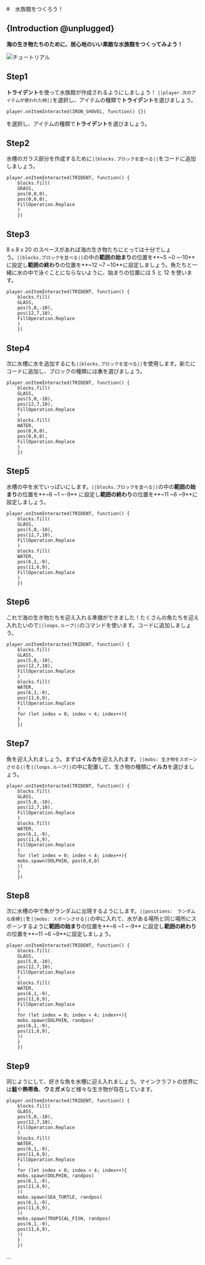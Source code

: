 #　水族館をつくろう！

## {Introduction @unplugged}

**海の生き物たちのために、居心地のいい素敵な水族館をつくってみよう！**

![チュートリアル](IMG_3455.jpeg)

## Step1

**トライデント**を使って水族館が作成されるようにしましょう！
``||player.次のアイテムが使われた時||``を選択し、アイテムの種類で**トライデント**を選びましょう。


```blocks
player.onItemInteracted(IRON_SHOVEL, function() {})
```
を選択し、アイテムの種類で**トライデント**を選びましょう。

## Step2

水槽のガラス部分を作成するために``||blocks.ブロックを並べる||``をコードに追加しましょう。

```blocks
player.onItemInteracted(TRIDENT, function() {
    blocks.fill(
    GRASS,
    pos(0,0,0),
    pos(0,0,0),
    FillOperation.Replace
    )
    })
```

## Step3

8 x 8 x 20 のスペースがあれば海の生き物たちにとっては十分でしょう。``||blocks.ブロックを並べる||``の中の**範囲の始まり**の位置を**~5 ~0 ~-10**
に設定し**範囲の終わり**の位置を**~12 ~7 ~10**に設定しましょう。魚たちと一緒に水の中で泳ぐことにならないように、始まりの位置には 5 と 12 を使います。
```blocks
player.onItemInteracted(TRIDENT, function() {
    blocks.fill(
    GLASS,
    pos(5,0,-10),
    pos(12,7,10),
    FillOperation.Replace
    )
    })
```

## Step4

次に水槽に水を追加するにも``||blocks.ブロックを並べる||``を使用します。新たにコードに追加し、ブロックの種類には**水**を選びましょう。

```blocks
player.onItemInteracted(TRIDENT, function() {
    blocks.fill(
    GLASS,
    pos(5,0,-10),
    pos(12,7,10),
    FillOperation.Replace
    )
    blocks.fill(
    WATER,
    pos(0,0,0),
    pos(0,0,0),
    FillOperation.Replace
    )
    })
```

## Step5

水槽の中を水でいっぱいにします。``||blocks.ブロックを並べる||``の中の**範囲の始まり**の位置を**~6 ~1 ~-9**
に設定し**範囲の終わり**の位置を**~11 ~6 ~9**に設定しましょう。

```blocks
player.onItemInteracted(TRIDENT, function() {
    blocks.fill(
    GLASS,
    pos(5,0,-10),
    pos(12,7,10),
    FillOperation.Replace
    )
    blocks.fill(
    WATER,
    pos(6,1,-9),
    pos(11,6,9),
    FillOperation.Replace
    )
    })
```

## Step6

これで海の生き物たちを迎え入れる準備ができました！たくさんの魚たちを迎え入れたいので``||loops.ループ||``のコマンドを使います。コードに追加しましょう。

```blocks
player.onItemInteracted(TRIDENT, function() {
    blocks.fill(
    GLASS,
    pos(5,0,-10),
    pos(12,7,10),
    FillOperation.Replace
    )
    blocks.fill(
    WATER,
    pos(6,1,-9),
    pos(11,6,9),
    FillOperation.Replace
    )
    for (let index = 0; index < 4; index++){
    }
    })
```

## Step7

魚を迎え入れましょう。まずは**イルカ**を迎え入れます。``||mobs: 生き物をスポーンさせる||``を``||loops.ループ||``の中に配置して、生き物の種類に**イルカ**を選びましょう。

```blocks
player.onItemInteracted(TRIDENT, function() {
    blocks.fill(
    GLASS,
    pos(5,0,-10),
    pos(12,7,10),
    FillOperation.Replace
    )
    blocks.fill(
    WATER,
    pos(6,1,-9),
    pos(11,6,9),
    FillOperation.Replace
    )
    for (let index = 0; index < 4; index++){
    mobs.spawn(DOLPHIN, pos(0,0,0)
    ))
    }
    })
```

## Step8

次に水槽の中で魚がランダムに出現するようにします。``||positions:　ランダムな座標||``を``||mobs: スポーンさせる||``の中に入れて、水がある場所と同じ場所にスポーンするように**範囲の始まり**の位置を**~6 ~1 ~-9**
に設定し**範囲の終わり**の位置を**~11 ~6 ~9**に設定しましょう。

```blocks
player.onItemInteracted(TRIDENT, function() {
    blocks.fill(
    GLASS,
    pos(5,0,-10),
    pos(12,7,10),
    FillOperation.Replace
    )
    blocks.fill(
    WATER,
    pos(6,1,-9),
    pos(11,6,9),
    FillOperation.Replace
    )
    for (let index = 0; index < 4; index++){
    mobs.spawn(DOLPHIN, randpos(
    pos(6,1,-9),
    pos(11,6,9),
    ))
    }
    })
```

## Step9

同じようにして、好きな魚を水槽に迎え入れましょう。マインクラフトの世界には**鮭**や**熱帯魚**、**ウミガメ**など様々な生き物が存在しています。

```blocks
player.onItemInteracted(TRIDENT, function() {
    blocks.fill(
    GLASS,
    pos(5,0,-10),
    pos(12,7,10),
    FillOperation.Replace
    )
    blocks.fill(
    WATER,
    pos(6,1,-9),
    pos(11,6,9),
    FillOperation.Replace
    )
    for (let index = 0; index < 4; index++){
    mobs.spawn(DOLPHIN, randpos(
    pos(6,1,-9),
    pos(11,6,9),
    ))
    mobs.spawn(SEA_TURTLE, randpos(
    pos(6,1,-9),
    pos(11,6,9),
    ))
    mobs.spawn(TROPICAL_FISH, randpos(
    pos(6,1,-9),
    pos(11,6,9),
    ))
    }
    })
```

...

<script src="https://makecode.com/gh-pages-embed.js"></script><script>makeCodeRender("{{ https://minecraft.makecode.com/# }}", "{{ kawausoooo }}/{{ taikennkaiyou_tutorial }}");</script>

